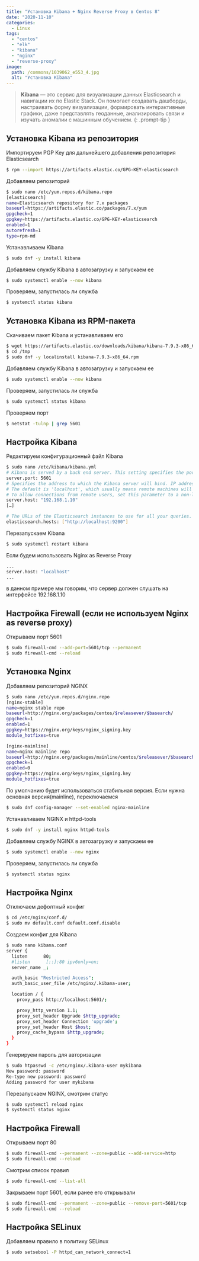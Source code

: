 ```yaml
---
title: "Установка Kibana + Nginx Reverse Proxy в Centos 8"
date: "2020-11-10"
categories: 
  - Linux
tags: 
  - "centos"
  - "elk"
  - "kibana"
  - "nginx"
  - "reverse-proxy"
image:
  path: /commons/1039062_e553_4.jpg
  alt: "Установка Kibana"
---
```


> **Kibana** — это сервис для визуализации данных Elasticsearch и навигации их по Elastic Stack. Он помогает создавать дашборды, настраивать форму визуализации, формировать интерактивные графики, даже представлять геоданные, анализировать связи и изучать аномалии с машинным обучением.
{: .prompt-tip }

## Установка Kibana из репозитория

Импортируем PGP Key для дальнейшего добавления репозитория Elasticsearch

```sh
$ rpm --import https://artifacts.elastic.co/GPG-KEY-elasticsearch
```

Добавляем репозиторий

```sh
$ sudo nano /etc/yum.repos.d/kibana.repo
[elasticsearch]
name=Elasticsearch repository for 7.x packages
baseurl=https://artifacts.elastic.co/packages/7.x/yum
gpgcheck=1
gpgkey=https://artifacts.elastic.co/GPG-KEY-elasticsearch
enabled=1
autorefresh=1
type=rpm-md
```

Устанавливаем Kibana

```sh
$ sudo dnf -y install kibana
```

Добавляем службу Kibana в автозагрузку и запускаем ее

```sh
$ sudo systemctl enable --now kibana
```

Проверяем, запустилась ли служба

```sh
$ systemctl status kibana
```

## Установка Kibana из RPM-пакета

Скачиваем пакет Kibana и устанавливаем его

```sh
$ wget https://artifacts.elastic.co/downloads/kibana/kibana-7.9.3-x86_64.rpm -P /tmp
$ cd /tmp
$ sudo dnf -y localinstall kibana-7.9.3-x86_64.rpm
```

Добавляем службу Kibana в автозагрузку и запускаем ее

```sh
$ sudo systemctl enable --now kibana
```

Проверяем, запустилась ли служба

```sh
$ sudo systemctl status kibana
```

Проверяем порт

```sh
$ netstat -tulnp | grep 5601
```

## Настройка Kibana

Редактируем конфигурационный файл Kibana

```sh
$ sudo nano /etc/kibana/kibana.yml
# Kibana is served by a back end server. This setting specifies the port to use.
server.port: 5601
# Specifies the address to which the Kibana server will bind. IP addresses and host names are both valid values.
# The default is 'localhost', which usually means remote machines will not be able to connect.
# To allow connections from remote users, set this parameter to a non-loopback address.
server.host: "192.168.1.10"
[…]

# The URLs of the Elasticsearch instances to use for all your queries.
elasticsearch.hosts: ["http://localhost:9200"]
```

Перезапускаем Kibana

```sh
$ sudo systemctl restart kibana
```

Если будем использовать Nginx as Reverse Proxy

```sh
...
server.host: "localhost"
...
```

в данном примере мы говорим, что сервер должен слушать на интерфейсе 192.168.1.10

## Настройка Firewall (если не используем Nginx as reverse proxy)

Открываем порт 5601

```sh
$ sudo firewall-cmd --add-port=5601/tcp --permanent
$ sudo firewall-cmd --reload
```

## Установка Nginx

Добавляем репозиторий NGINX

```sh
$ sudo nano /etc/yum.repos.d/nginx.repo
[nginx-stable]
name=nginx stable repo
baseurl=http://nginx.org/packages/centos/$releasever/$basearch/
gpgcheck=1
enabled=1
gpgkey=https://nginx.org/keys/nginx_signing.key
module_hotfixes=true

[nginx-mainline]
name=nginx mainline repo
baseurl=http://nginx.org/packages/mainline/centos/$releasever/$basearch/
gpgcheck=1
enabled=0
gpgkey=https://nginx.org/keys/nginx_signing.key
module_hotfixes=true
```

По умолчанию будет использоваться стабильная версия. Если нужна основная версия(mainline), переключаемся

```sh
$ sudo dnf config-manager --set-enabled nginx-mainline
```

Устанавливаем NGINX и httpd-tools

```sh
$ sudo dnf -y install nginx httpd-tools
```

Добавляем службу NGINX в автозагрузку и запускаем ее

```sh
$ sudo systemctl enable --now nginx
```

Проверяем, запустилась ли служба

```sh
$ systemctl status nginx
```

## Настройка Nginx

Отключаем дефолтный конфиг

```sh
$ cd /etc/nginx/conf.d/
$ sudo mv default.conf default.conf.disable
```

Создаем конфиг для Kibana

```sh
$ sudo nano kibana.conf
server {
  listen      80;
  #listen      [::]:80 ipv6only=on;
  server_name _;

  auth_basic "Restricted Access";
  auth_basic_user_file /etc/nginx/.kibana-user;

  location / {
    proxy_pass http://localhost:5601/;

    proxy_http_version 1.1;
    proxy_set_header Upgrade $http_upgrade;
    proxy_set_header Connection 'upgrade';
    proxy_set_header Host $host;
    proxy_cache_bypass $http_upgrade;
  }
}
```

Генерируем пароль для авторизации

```sh
$ sudo htpasswd -c /etc/nginx/.kibana-user mykibana
New password: password
Re-type new password: password
Adding password for user mykibana
```

Перезапускаем NGINX, смотрим статус

```sh
$ sudo systemctl reload nginx
$ systemctl status nginx
```

## Настройка Firewall

Открываем порт 80

```sh
$ sudo firewall-cmd --permanent --zone=public --add-service=http
$ sudo firewall-cmd --reload
```

Смотрим список правил

```sh
$ sudo firewall-cmd --list-all
```

Закрываем порт 5601, если ранее его открыывали

```sh
$ sudo firewall-cmd --permanent --zone=public --remove-port=5601/tcp
$ sudo firewall-cmd --reload
```

## Настройка SELinux

Добавляем правило в политику SELinux

```sh
$ sudo setsebool -P httpd_can_network_connect=1
```
